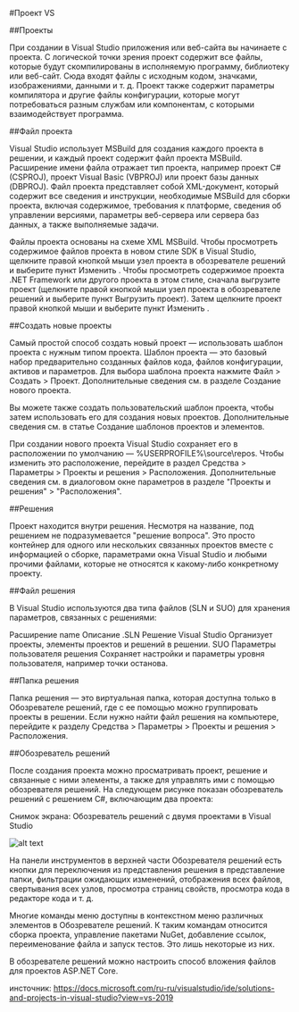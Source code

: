#Проект VS

##Проекты

При создании в Visual Studio приложения или веб-сайта вы начинаете с проекта.
С логической точки зрения проект содержит все файлы,
которые будут скомпилированы в исполняемую программу,
библиотеку или веб-сайт. Сюда входят файлы с исходным кодом, значками, изображениями, данными и т. д.
Проект также содержит параметры компилятора и другие файлы конфигурации, которые могут потребоваться разным службам или компонентам,
с которыми взаимодействует программа.

##Файл проекта

Visual Studio использует MSBuild для создания каждого проекта в решении, и каждый проект содержит файл проекта MSBuild.
Расширение имени файла отражает тип проекта, например проект C# (CSPROJ), проект Visual Basic (VBPROJ) или проект базы данных (DBPROJ).
Файл проекта представляет собой XML-документ, который содержит все сведения и инструкции,
необходимые MSBuild для сборки проекта, включая содержимое, требования к платформе, сведения об управлении версиями,
параметры веб-сервера или сервера баз данных, а также выполняемые задачи.

Файлы проекта основаны на схеме XML MSBuild.
Чтобы просмотреть содержимое файлов проекта в новом стиле SDK в Visual Studio,
щелкните правой кнопкой мыши узел проекта в обозревателе решений и выберите пункт Изменить <projectname>.
Чтобы просмотреть содержимое проекта .NET Framework или другого проекта в этом стиле,
сначала выгрузите проект (щелкните правой кнопкой мыши узел проекта в обозревателе решений и выберите пункт Выгрузить проект).
Затем щелкните проект правой кнопкой мыши и выберите пункт Изменить <projectname> .

##Создать новые проекты

Самый простой способ создать новый проект — использовать шаблон проекта с нужным типом проекта.
Шаблон проекта — это базовый набор предварительно созданных файлов кода, файлов конфигурации, активов и параметров.
Для выбора шаблона проекта нажмите Файл > Создать > Проект. Дополнительные сведения см. в разделе Создание нового проекта.

Вы можете также создать пользовательский шаблон проекта, чтобы затем использовать его для создания новых проектов.
Дополнительные сведения см. в статье Создание шаблонов проектов и элементов.

При создании нового проекта Visual Studio сохраняет его в расположении по умолчанию — %USERPROFILE%\source\repos.
Чтобы изменить это расположение, перейдите в раздел Средства > Параметры > Проекты и решения > Расположения.
Дополнительные сведения см. в диалоговом окне параметров в разделе "Проекты и решения" > "Расположения".

##Решения

Проект находится внутри решения. Несмотря на название, под решением не подразумевается "решение вопроса".
Это просто контейнер для одного или нескольких связанных проектов вместе с информацией о сборке,
параметрами окна Visual Studio и любыми прочими файлами, которые не относятся к какому-либо конкретному проекту.

##Файл решения

В Visual Studio используются два типа файлов (SLN и SUO) для хранения параметров, связанных с решениями:

Расширение	             name	                                 Описание
.SLN	                   Решение Visual Studio	               Организует проекты, элементы проектов и решений в решении.
SUO	                     Параметры пользователя решения	       Сохраняет настройки и параметры уровня пользователя, например точки останова.

##Папка решения

Папка решения — это виртуальная папка, которая доступна только в Обозревателе решений,
где с ее помощью можно группировать проекты в решении. Если нужно найти файл решения на компьютере,
перейдите к разделу Средства > Параметры > Проекты и решения > Расположения.

##Обозреватель решений

После создания проекта можно просматривать проект, решение и связанные с ними элементы, а также для управлять ими с помощью обозревателя решений.
На следующем рисунке показан обозреватель решений с решением C#, включающим два проекта:

Снимок экрана: Обозреватель решений с двумя проектами в Visual Studio

![alt text](https://docs.microsoft.com/ru-ru/visualstudio/ide/media/solution-explorer.png?view=vs-2019)

На панели инструментов в верхней части Обозревателя решений есть кнопки для переключения из представления решения в представление папки,
фильтрации ожидающих изменений, отображения всех файлов, свертывания всех узлов, просмотра страниц свойств, просмотра кода в редакторе кода и т. д.

Многие команды меню доступны в контекстном меню различных элементов в Обозревателе решений.
К таким командам относится сборка проекта, управление пакетами NuGet, добавление ссылок, переименование файла и запуск тестов.
Это лишь некоторые из них.

В обозревателе решений можно настроить способ вложения файлов для проектов ASP.NET Core.

инсточник: https://docs.microsoft.com/ru-ru/visualstudio/ide/solutions-and-projects-in-visual-studio?view=vs-2019
